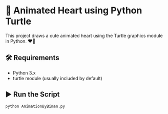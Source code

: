 # 💖 Animated Heart using Python Turtle

This project draws a cute animated heart using the Turtle graphics module in Python. ❤️🐢

## 🛠 Requirements
- Python 3.x
- turtle module (usually included by default)

## ▶ Run the Script
```bash
python AnimationByBiman.py

